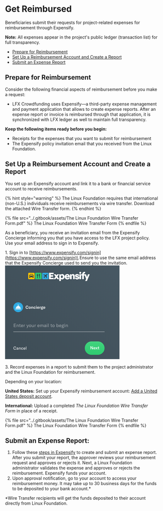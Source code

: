 # Get Reimbursed

Beneficiaries submit their requests for project-related expenses for reimbursement through Expensify.

**Note:** All expenses appear in the project's public ledger (transaction list) for full transparency.

* [Prepare for Reimbursement](get-reimbursed.md#getreimbursed-prepareforreimbursement)
* [Set Up a Reimbursement Account and Create a Report](get-reimbursed.md#getreimbursed-setupareimbursementaccountandcreateareport)
* [Submit an Expense Report](get-reimbursed.md#getreimbursed-submitanexpensereport)

## Prepare for Reimbursement <a href="#getreimbursed-prepareforreimbursement" id="getreimbursed-prepareforreimbursement"></a>

Consider the following financial aspects of reimbursement before you make a request:

* LFX Crowdfunding uses Expensify—a third-party expense management and payment application that allows to create expense reports. After an expense report or invoice is reimbursed through that application, it is synchronized with LFX ledger as well to maintain full transparency.

**Keep the following items ready before you begin:**

* Receipts for the expenses that you want to submit for reimbursement
* The Expensify policy invitation email that you received from the Linux Foundation.

## Set Up a Reimbursement Account and Create a Report <a href="#getreimbursed-setupareimbursementaccountandcreateareport" id="getreimbursed-setupareimbursementaccountandcreateareport"></a>

You set up an Expensify account and link it to a bank or financial service account to receive reimbursements.

{% hint style="warning" %}
The Linux Foundation requires that international (non-U.S.) individuals receive reimbursements via wire transfer. Download the attached Wire Transfer form.
{% endhint %}

{% file src="../.gitbook/assets/The Linux Foundation Wire Transfer Form.pdf" %}
The Linux Foundation Wire Transfer Form
{% endfile %}

As a beneficiary, you receive an invitation email from the Expensify Concierge informing you that you have access to the LFX project policy. Use your email address to sign in to Expensify.

1\. Sign in to [https://www.expensify.com/signin](https://www.expensify.com/signin)\
Ensure to use the same email address that the Expensify Concierge used to send you the invitation.\
![](<../.gitbook/assets/7419228 (2) (2) (2) (2) (1) (1) (1) (1).png>)

3\. Record expenses in a report to submit them to the project administrator and the Linux Foundation for reimbursement.

Depending on your location:

**United States:** Set up your Expensify reimbursement account: [Add a United States deposit account](https://docs.expensify.com/en/articles/2931-add-a-deposit-account-united-states).

**International:** Upload a completed _The Linux Foundation Wire Transfer Form_ in place of a receipt.

{% file src="../.gitbook/assets/The Linux Foundation Wire Transfer Form.pdf" %}
The Linux Foundation Wire Transfer Form
{% endfile %}

## Submit an Expense Report: <a href="#getreimbursed-submitanexpensereport" id="getreimbursed-submitanexpensereport"></a>

1. Follow these [steps in Expensify](https://docs.linuxfoundation.org/lfx/crowdfunding/how-to-create-and-submit-an-expensify-report) to create and submit an expense report.\
   After you submit your report, the approver reviews your reimbursement request and approves or rejects it. Next, a Linux Foundation administrator validates the expense and approves or rejects the reimbursement. Expensify funds your account.
2. Upon approval notification, go to your account to access your reimbursement money. It may take up to 30 business days for the funds to be deposited to your bank account.\*

\*Wire Transfer recipients will get the funds deposited to their account directly from Linux Foundation.
